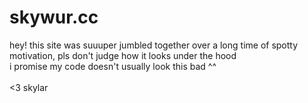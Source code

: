 # skywur.cc
hey! this site was suuuper jumbled together over a long time of spotty motivation, pls don't judge how it looks under the hood <br>
i promise my code doesn't usually look this bad ^^ <br>
<br>
<3 skylar
